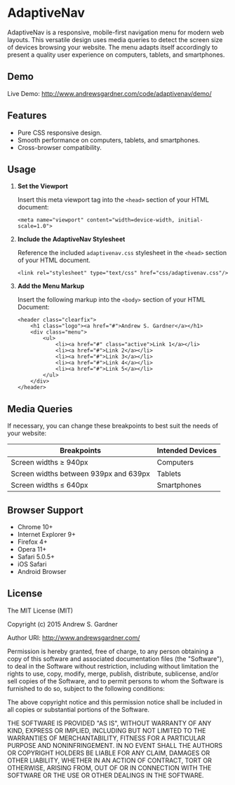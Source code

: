 # AdaptiveNav
AdaptiveNav is a responsive, mobile-first navigation menu for modern web layouts. This versatile design uses media queries to detect the screen size of devices browsing your website. The menu adapts itself accordingly to present a quality user experience on computers, tablets, and smartphones.

## Demo
Live Demo: http://www.andrewsgardner.com/code/adaptivenav/demo/

## Features
* Pure CSS responsive design.
* Smooth performance on computers, tablets, and smartphones.
* Cross-browser compatibility.

## Usage
1. **Set the Viewport**

   Insert this meta viewport tag into the ```<head>``` section of your HTML document:

   ```<meta name="viewport" content="width=device-width, initial-scale=1.0">```

2. **Include the AdaptiveNav Stylesheet**

   Reference the included ```adaptivenav.css``` stylesheet in the ```<head>``` section of your HTML document.
   
   ```<link rel="stylesheet" type="text/css" href="css/adaptivenav.css"/>```

3. **Add the Menu Markup**

   Insert the following markup into the ```<body>``` section of your HTML Document:

   ```   
   <header class="clearfix">
	   <h1 class="logo"><a href="#">Andrew S. Gardner</a></h1>
	   <div class="menu">
		   <ul>
			   <li><a href="#" class="active">Link 1</a></li>
			   <li><a href="#">Link 2</a></li>
			   <li><a href="#">Link 3</a></li>
			   <li><a href="#">Link 4</a></li>
			   <li><a href="#">Link 5</a></li>
		   </ul>
	   </div>
   </header>
   ```
## Media Queries
If necessary, you can change these breakpoints to best suit the needs of your website:

   Breakpoints | Intended Devices
   ----------- | -------------
   Screen widths &#8805; 940px | Computers
   Screen widths between 939px and 639px | Tablets
   Screen widths &#8804; 640px | Smartphones

## Browser Support
* Chrome 10+
* Internet Explorer 9+
* Firefox 4+
* Opera 11+
* Safari 5.0.5+
* iOS Safari
* Android Browser

## License
The MIT License (MIT)

Copyright (c) 2015 Andrew S. Gardner

Author URI: http://www.andrewsgardner.com/

Permission is hereby granted, free of charge, to any person obtaining a copy
of this software and associated documentation files (the "Software"), to deal
in the Software without restriction, including without limitation the rights
to use, copy, modify, merge, publish, distribute, sublicense, and/or sell
copies of the Software, and to permit persons to whom the Software is
furnished to do so, subject to the following conditions:

The above copyright notice and this permission notice shall be included in
all copies or substantial portions of the Software.

THE SOFTWARE IS PROVIDED "AS IS", WITHOUT WARRANTY OF ANY KIND, EXPRESS OR
IMPLIED, INCLUDING BUT NOT LIMITED TO THE WARRANTIES OF MERCHANTABILITY,
FITNESS FOR A PARTICULAR PURPOSE AND NONINFRINGEMENT. IN NO EVENT SHALL THE
AUTHORS OR COPYRIGHT HOLDERS BE LIABLE FOR ANY CLAIM, DAMAGES OR OTHER
LIABILITY, WHETHER IN AN ACTION OF CONTRACT, TORT OR OTHERWISE, ARISING FROM,
OUT OF OR IN CONNECTION WITH THE SOFTWARE OR THE USE OR OTHER DEALINGS IN
THE SOFTWARE.

